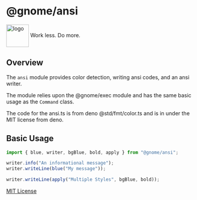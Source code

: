 # @gnome/ansi

<div height=30" vertical-align="top">
<image src="https://raw.githubusercontent.com/gnomejs/gnomejs/main/assets/icon.png"
    alt="logo" width="60" valign="middle" />
<span>Work less. Do more. </span>
</div>

## Overview

The `ansi` module provides color detection, writing ansi
codes, and an ansi writer.

The module relies upon the @gnome/exec module and
has the same basic usage as the `Command` class.

The code for the ansi.ts is from deno @std/fmt/color.ts
and is in under the MIT license from deno.

## Basic Usage

```typescript
import { blue, writer, bgBlue, bold, apply } from "@gnome/ansi";

writer.info("An informational message");
writer.writeLine(blue("My message"));

writer.writeLine(apply("Multiple Styles", bgBlue, bold));
```

[MIT License](./LICENSE.md)
